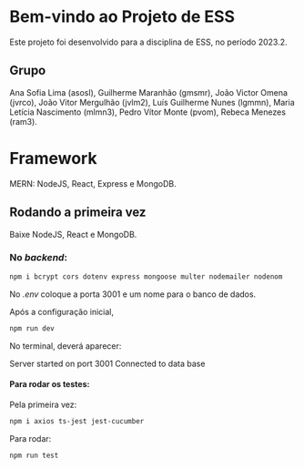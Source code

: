 # Bem-vindo ao Projeto de ESS

Este projeto foi desenvolvido para a disciplina de ESS, no período 2023.2. 

## Grupo

Ana Sofia Lima (asosl),
Guilherme Maranhão (gmsmr),
João Victor Omena (jvrco),
João Vitor Mergulhão (jvlm2),
Luís Guilherme Nunes (lgmmn),
Maria Letícia Nascimento (mlmn3),
Pedro Vítor Monte (pvom),
Rebeca Menezes (ram3).

# Framework

MERN: NodeJS, React, Express e MongoDB.

## Rodando a primeira vez

Baixe NodeJS, React e MongoDB.

### No *backend*:

```sh
npm i bcrypt cors dotenv express mongoose multer nodemailer nodenom

```

No *.env* coloque a porta 3001 e um nome para o banco de dados. 

Após a configuração inicial,

```sh
npm run dev

```

No terminal, deverá aparecer:

Server started on port 3001
Connected to data base

#### Para rodar os testes:

Pela primeira vez:

```sh
npm i axios ts-jest jest-cucumber

```
Para rodar:


```sh
npm run test

```